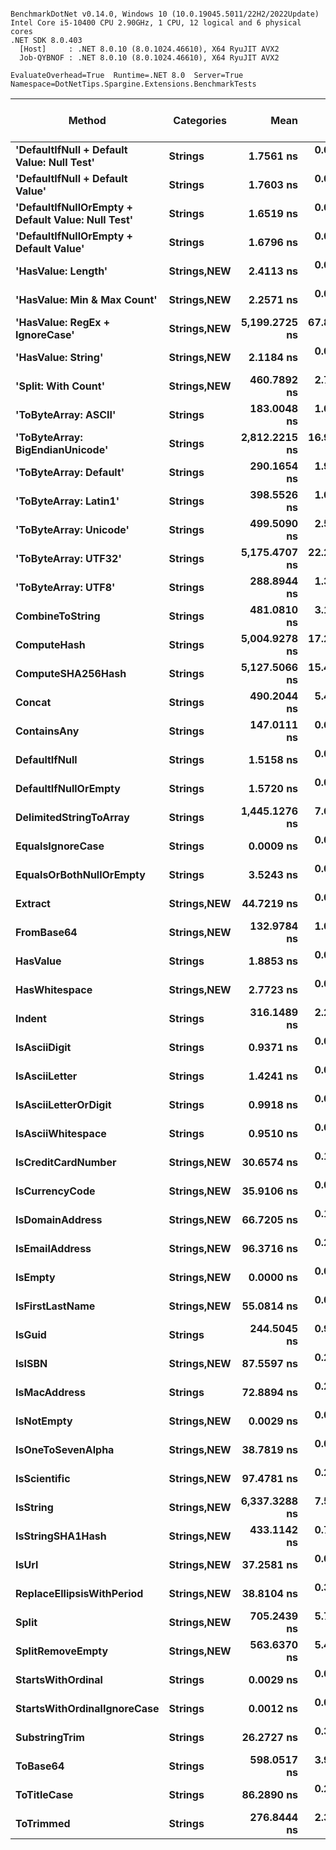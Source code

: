 ```

BenchmarkDotNet v0.14.0, Windows 10 (10.0.19045.5011/22H2/2022Update)
Intel Core i5-10400 CPU 2.90GHz, 1 CPU, 12 logical and 6 physical cores
.NET SDK 8.0.403
  [Host]     : .NET 8.0.10 (8.0.1024.46610), X64 RyuJIT AVX2
  Job-QYBNOF : .NET 8.0.10 (8.0.1024.46610), X64 RyuJIT AVX2

EvaluateOverhead=True  Runtime=.NET 8.0  Server=True  
Namespace=DotNetTips.Spargine.Extensions.BenchmarkTests  

```
| Method                                            | Categories      | Mean          | Error      | StdDev     | StdErr     | Median        | Min           | Q1            | Q3            | Max           | Op/s                | CI99.9% Margin | Iterations | Kurtosis | MValue | Skewness | Rank | LogicalGroup | Baseline | Exceptions | Gen0   | Code Size | Completed Work Items | Lock Contentions | Allocated |
|-------------------------------------------------- |---------------- |--------------:|-----------:|-----------:|-----------:|--------------:|--------------:|--------------:|--------------:|--------------:|--------------------:|---------------:|-----------:|---------:|-------:|---------:|-----:|------------- |--------- |-----------:|-------:|----------:|---------------------:|-----------------:|----------:|
| **&#39;DefaultIfNull + Default Value: Null Test&#39;**        | **Strings**         |     **1.7561 ns** |  **0.0052 ns** |  **0.0043 ns** |  **0.0012 ns** |     **1.7563 ns** |     **1.7478 ns** |     **1.7534 ns** |     **1.7584 ns** |     **1.7625 ns** |       **569,438,427.3** |      **6.4994 ns** |      **13.00** |    **2.021** |  **2.000** |  **-0.2747** |   **10** | *****            | **No**       |          **-** |      **-** |      **79 B** |                    **-** |                **-** |         **-** |
| **&#39;DefaultIfNull + Default Value&#39;**                   | **Strings**         |     **1.7603 ns** |  **0.0065 ns** |  **0.0058 ns** |  **0.0015 ns** |     **1.7602 ns** |     **1.7507 ns** |     **1.7566 ns** |     **1.7655 ns** |     **1.7675 ns** |       **568,094,892.5** |      **6.9992 ns** |      **14.00** |    **1.449** |  **2.000** |  **-0.2391** |   **10** | *****            | **No**       |          **-** |      **-** |      **50 B** |                    **-** |                **-** |         **-** |
| **&#39;DefaultIfNullOrEmpty + Default Value: Null Test&#39;** | **Strings**         |     **1.6519 ns** |  **0.0122 ns** |  **0.0108 ns** |  **0.0029 ns** |     **1.6503 ns** |     **1.6393 ns** |     **1.6441 ns** |     **1.6569 ns** |     **1.6789 ns** |       **605,362,410.8** |      **6.9986 ns** |      **14.00** |    **3.240** |  **2.000** |   **0.9738** |    **9** | *****            | **No**       |          **-** |      **-** |      **83 B** |                    **-** |                **-** |         **-** |
| **&#39;DefaultIfNullOrEmpty + Default Value&#39;**            | **Strings**         |     **1.6796 ns** |  **0.0109 ns** |  **0.0102 ns** |  **0.0026 ns** |     **1.6784 ns** |     **1.6643 ns** |     **1.6719 ns** |     **1.6856 ns** |     **1.7031 ns** |       **595,385,150.2** |      **7.4987 ns** |      **15.00** |    **2.666** |  **2.000** |   **0.4958** |    **9** | *****            | **No**       |          **-** |      **-** |      **50 B** |                    **-** |                **-** |         **-** |
| **&#39;HasValue: Length&#39;**                                | **Strings,**NEW**** |     **2.4113 ns** |  **0.0135 ns** |  **0.0105 ns** |  **0.0030 ns** |     **2.4118 ns** |     **2.3933 ns** |     **2.4070 ns** |     **2.4159 ns** |     **2.4344 ns** |       **414,716,669.9** |      **5.9985 ns** |      **12.00** |    **2.906** |  **2.000** |   **0.3205** |   **14** | *****            | **No**       |          **-** |      **-** |     **347 B** |                    **-** |                **-** |         **-** |
| **&#39;HasValue: Min &amp; Max Count&#39;**                       | **Strings,**NEW**** |     **2.2571 ns** |  **0.0110 ns** |  **0.0097 ns** |  **0.0026 ns** |     **2.2581 ns** |     **2.2380 ns** |     **2.2516 ns** |     **2.2629 ns** |     **2.2714 ns** |       **443,049,852.4** |      **6.9987 ns** |      **14.00** |    **2.015** |  **2.000** |  **-0.2945** |   **13** | *****            | **No**       |          **-** |      **-** |     **375 B** |                    **-** |                **-** |         **-** |
| **&#39;HasValue: RegEx + IgnoreCase&#39;**                    | **Strings,**NEW**** | **5,199.2725 ns** | **67.8792 ns** | **63.4943 ns** | **16.3942 ns** | **5,182.4646 ns** | **5,108.5785 ns** | **5,157.4554 ns** | **5,248.8434 ns** | **5,327.2552 ns** |           **192,334.6** |     **-0.6971 ns** |      **15.00** |    **2.014** |  **2.000** |   **0.5343** |   **44** | *****            | **No**       |          **-** | **0.0610** |   **1,119 B** |                    **-** |                **-** |    **6608 B** |
| **&#39;HasValue: String&#39;**                                | **Strings,**NEW**** |     **2.1184 ns** |  **0.0103 ns** |  **0.0091 ns** |  **0.0024 ns** |     **2.1162 ns** |     **2.1055 ns** |     **2.1113 ns** |     **2.1231 ns** |     **2.1381 ns** |       **472,057,468.7** |      **6.9988 ns** |      **14.00** |    **2.257** |  **2.000** |   **0.5428** |   **12** | *****            | **No**       |          **-** |      **-** |     **204 B** |                    **-** |                **-** |         **-** |
| **&#39;Split: With Count&#39;**                               | **Strings,**NEW**** |   **460.7892 ns** |  **2.7286 ns** |  **2.5523 ns** |  **0.6590 ns** |   **460.7623 ns** |   **456.4268 ns** |   **459.3018 ns** |   **462.8148 ns** |   **465.6227 ns** |         **2,170,189.8** |      **7.1705 ns** |      **15.00** |    **2.147** |  **2.000** |   **0.0113** |   **37** | *****            | **No**       |          **-** | **0.0229** |     **702 B** |                    **-** |                **-** |    **2104 B** |
| **&#39;ToByteArray: ASCII&#39;**                              | **Strings**         |   **183.0048 ns** |  **1.0745 ns** |  **0.9525 ns** |  **0.2546 ns** |   **182.7969 ns** |   **181.8713 ns** |   **182.2503 ns** |   **183.8265 ns** |   **184.7993 ns** |         **5,464,337.6** |      **6.8727 ns** |      **14.00** |    **1.709** |  **2.000** |   **0.4606** |   **30** | *****            | **No**       |          **-** | **0.0107** |     **407 B** |                    **-** |                **-** |    **1000 B** |
| **&#39;ToByteArray: BigEndianUnicode&#39;**                   | **Strings**         | **2,812.2215 ns** | **16.9144 ns** | **15.8218 ns** |  **4.0852 ns** | **2,806.7757 ns** | **2,794.8044 ns** | **2,800.8476 ns** | **2,820.7853 ns** | **2,843.0695 ns** |           **355,590.8** |      **5.4574 ns** |      **15.00** |    **1.928** |  **2.000** |   **0.6383** |   **43** | *****            | **No**       |          **-** | **0.0191** |     **407 B** |                    **-** |                **-** |    **1968 B** |
| **&#39;ToByteArray: Default&#39;**                            | **Strings**         |   **290.1654 ns** |  **1.9589 ns** |  **1.7365 ns** |  **0.4641 ns** |   **290.3534 ns** |   **286.3908 ns** |   **288.9893 ns** |   **291.3907 ns** |   **292.6186 ns** |         **3,446,310.4** |      **6.7679 ns** |      **14.00** |    **2.308** |  **2.000** |  **-0.4862** |   **33** | *****            | **No**       |          **-** | **0.0105** |     **438 B** |                    **-** |                **-** |    **1000 B** |
| **&#39;ToByteArray: Latin1&#39;**                             | **Strings**         |   **398.5526 ns** |  **1.0825 ns** |  **0.9039 ns** |  **0.2507 ns** |   **398.5566 ns** |   **396.9416 ns** |   **397.9659 ns** |   **399.1636 ns** |   **399.9432 ns** |         **2,509,079.3** |      **6.3747 ns** |      **13.00** |    **1.844** |  **2.000** |  **-0.0984** |   **35** | *****            | **No**       |          **-** | **0.0124** |     **407 B** |                    **-** |                **-** |    **1144 B** |
| **&#39;ToByteArray: Unicode&#39;**                            | **Strings**         |   **499.5090 ns** |  **2.5576 ns** |  **2.1357 ns** |  **0.5923 ns** |   **499.9044 ns** |   **495.8881 ns** |   **498.4088 ns** |   **501.2014 ns** |   **502.2684 ns** |         **2,001,965.8** |      **6.2038 ns** |      **13.00** |    **1.644** |  **2.000** |  **-0.4671** |   **38** | *****            | **No**       |          **-** | **0.0210** |     **407 B** |                    **-** |                **-** |    **1968 B** |
| **&#39;ToByteArray: UTF32&#39;**                              | **Strings**         | **5,175.4707 ns** | **22.2044 ns** | **18.5417 ns** |  **5.1425 ns** | **5,172.0608 ns** | **5,142.1459 ns** | **5,164.2429 ns** | **5,180.9246 ns** | **5,213.8302 ns** |           **193,219.1** |      **3.9287 ns** |      **13.00** |    **2.523** |  **2.000** |   **0.3441** |   **44** | *****            | **No**       |          **-** | **0.0381** |     **407 B** |                    **-** |                **-** |    **4128 B** |
| **&#39;ToByteArray: UTF8&#39;**                               | **Strings**         |   **288.8944 ns** |  **1.3814 ns** |  **1.2922 ns** |  **0.3336 ns** |   **288.9093 ns** |   **286.2215 ns** |   **288.4741 ns** |   **289.6240 ns** |   **291.0864 ns** |         **3,461,472.3** |      **7.3332 ns** |      **15.00** |    **2.491** |  **2.000** |  **-0.2731** |   **33** | *****            | **No**       |          **-** | **0.0105** |     **469 B** |                    **-** |                **-** |    **1000 B** |
| **CombineToString**                                   | **Strings**         |   **481.0810 ns** |  **3.1950 ns** |  **2.8322 ns** |  **0.7569 ns** |   **481.0882 ns** |   **477.2876 ns** |   **478.9940 ns** |   **482.8224 ns** |   **486.8351 ns** |         **2,078,652.1** |      **6.6215 ns** |      **14.00** |    **2.074** |  **2.000** |   **0.3605** |   **38** | *****            | **No**       |          **-** | **0.0257** |   **3,881 B** |                    **-** |                **-** |    **2416 B** |
| **ComputeHash**                                       | **Strings**         | **5,004.9278 ns** | **17.2058 ns** | **15.2525 ns** |  **4.0764 ns** | **5,012.1315 ns** | **4,978.3730 ns** | **4,992.7773 ns** | **5,017.9216 ns** | **5,020.0577 ns** |           **199,803.1** |      **4.9618 ns** |      **14.00** |    **1.611** |  **2.000** |  **-0.5281** |   **44** | *****            | **No**       |          **-** | **0.0229** |   **1,319 B** |                    **-** |                **-** |    **2296 B** |
| **ComputeSHA256Hash**                                 | **Strings**         | **5,127.5066 ns** | **15.4285 ns** | **13.6769 ns** |  **3.6553 ns** | **5,126.1406 ns** | **5,096.4012 ns** | **5,123.0118 ns** | **5,136.2862 ns** | **5,152.6390 ns** |           **195,026.6** |      **5.1723 ns** |      **14.00** |    **2.963** |  **2.000** |  **-0.3658** |   **44** | *****            | **No**       |          **-** | **0.0229** |     **718 B** |                    **-** |                **-** |    **2264 B** |
| **Concat**                                            | **Strings**         |   **490.2044 ns** |  **5.4495 ns** |  **4.8308 ns** |  **1.2911 ns** |   **489.1327 ns** |   **483.0154 ns** |   **486.6898 ns** |   **493.6321 ns** |   **500.1182 ns** |         **2,039,965.6** |      **6.3545 ns** |      **14.00** |    **2.067** |  **2.000** |   **0.4826** |   **38** | *****            | **No**       |          **-** | **0.0257** |   **4,586 B** |                    **-** |                **-** |    **2408 B** |
| **ContainsAny**                                       | **Strings**         |   **147.0111 ns** |  **0.6592 ns** |  **0.5844 ns** |  **0.1562 ns** |   **146.9432 ns** |   **146.0094 ns** |   **146.6962 ns** |   **147.4962 ns** |   **147.9256 ns** |         **6,802,205.7** |      **6.9219 ns** |      **14.00** |    **1.877** |  **2.000** |  **-0.0488** |   **29** | *****            | **No**       |          **-** | **0.0019** |     **431 B** |                    **-** |                **-** |     **192 B** |
| **DefaultIfNull**                                     | **Strings**         |     **1.5158 ns** |  **0.0052 ns** |  **0.0041 ns** |  **0.0012 ns** |     **1.5164 ns** |     **1.5086 ns** |     **1.5138 ns** |     **1.5174 ns** |     **1.5229 ns** |       **659,698,086.7** |      **5.9994 ns** |      **12.00** |    **2.112** |  **2.000** |  **-0.0669** |    **7** | *****            | **No**       |          **-** |      **-** |      **50 B** |                    **-** |                **-** |         **-** |
| **DefaultIfNullOrEmpty**                              | **Strings**         |     **1.5720 ns** |  **0.0087 ns** |  **0.0077 ns** |  **0.0021 ns** |     **1.5709 ns** |     **1.5608 ns** |     **1.5667 ns** |     **1.5766 ns** |     **1.5884 ns** |       **636,114,981.5** |      **6.9990 ns** |      **14.00** |    **2.238** |  **2.000** |   **0.3759** |    **8** | *****            | **No**       |          **-** |      **-** |      **50 B** |                    **-** |                **-** |         **-** |
| **DelimitedStringToArray**                            | **Strings**         | **1,445.1276 ns** |  **7.6750 ns** |  **7.1792 ns** |  **1.8537 ns** | **1,442.7354 ns** | **1,436.4573 ns** | **1,440.3416 ns** | **1,449.8331 ns** | **1,462.2989 ns** |           **691,980.4** |      **6.5732 ns** |      **15.00** |    **2.763** |  **2.000** |   **0.8492** |   **42** | *****            | **No**       |          **-** | **0.0343** |     **732 B** |                    **-** |                **-** |    **3224 B** |
| **EqualsIgnoreCase**                                  | **Strings**         |     **0.0009 ns** |  **0.0020 ns** |  **0.0016 ns** |  **0.0005 ns** |     **0.0000 ns** |     **0.0000 ns** |     **0.0000 ns** |     **0.0012 ns** |     **0.0050 ns** | **1,055,777,366,048.5** |      **6.4998 ns** |      **13.00** |    **3.721** |  **2.750** |   **1.4781** |    **1** | *****            | **No**       |          **-** |      **-** |      **39 B** |                    **-** |                **-** |         **-** |
| **EqualsOrBothNullOrEmpty**                           | **Strings**         |     **3.5243 ns** |  **0.0167 ns** |  **0.0139 ns** |  **0.0039 ns** |     **3.5240 ns** |     **3.4962 ns** |     **3.5158 ns** |     **3.5348 ns** |     **3.5495 ns** |       **283,742,674.9** |      **6.4981 ns** |      **13.00** |    **2.367** |  **2.000** |  **-0.1318** |   **16** | *****            | **No**       |          **-** |      **-** |     **444 B** |                    **-** |                **-** |         **-** |
| **Extract**                                           | **Strings,**NEW**** |    **44.7219 ns** |  **0.0972 ns** |  **0.0862 ns** |  **0.0230 ns** |    **44.7410 ns** |    **44.5620 ns** |    **44.6560 ns** |    **44.7852 ns** |    **44.8386 ns** |        **22,360,387.6** |      **6.9885 ns** |      **14.00** |    **1.646** |  **2.000** |  **-0.3025** |   **22** | *****            | **No**       |          **-** | **0.0006** |     **552 B** |                    **-** |                **-** |      **56 B** |
| **FromBase64**                                        | **Strings,**NEW**** |   **132.9784 ns** |  **1.0001 ns** |  **0.8865 ns** |  **0.2369 ns** |   **132.7616 ns** |   **132.0579 ns** |   **132.3413 ns** |   **133.3423 ns** |   **134.6322 ns** |         **7,520,017.7** |      **6.8815 ns** |      **14.00** |    **1.976** |  **2.000** |   **0.7391** |   **28** | *****            | **No**       |          **-** | **0.0024** |   **1,031 B** |                    **-** |                **-** |     **240 B** |
| **HasValue**                                          | **Strings**         |     **1.8853 ns** |  **0.0072 ns** |  **0.0064 ns** |  **0.0017 ns** |     **1.8845 ns** |     **1.8726 ns** |     **1.8833 ns** |     **1.8890 ns** |     **1.8972 ns** |       **530,415,467.8** |      **6.9991 ns** |      **14.00** |    **2.584** |  **2.000** |  **-0.0685** |   **11** | *****            | **No**       |          **-** |      **-** |     **183 B** |                    **-** |                **-** |         **-** |
| **HasWhitespace**                                     | **Strings,**NEW**** |     **2.7723 ns** |  **0.0155 ns** |  **0.0130 ns** |  **0.0036 ns** |     **2.7685 ns** |     **2.7521 ns** |     **2.7642 ns** |     **2.7822 ns** |     **2.8011 ns** |       **360,705,647.7** |      **6.4982 ns** |      **13.00** |    **2.597** |  **2.000** |   **0.6748** |   **15** | *****            | **No**       |          **-** |      **-** |     **385 B** |                    **-** |                **-** |         **-** |
| **Indent**                                            | **Strings**         |   **316.1489 ns** |  **2.2982 ns** |  **2.0373 ns** |  **0.5445 ns** |   **316.4202 ns** |   **313.5409 ns** |   **314.3789 ns** |   **317.1773 ns** |   **320.9958 ns** |         **3,163,066.1** |      **6.7278 ns** |      **14.00** |    **2.767** |  **2.000** |   **0.6657** |   **34** | *****            | **No**       |          **-** | **0.0215** |   **1,139 B** |                    **-** |                **-** |    **1984 B** |
| **IsAsciiDigit**                                      | **Strings**         |     **0.9371 ns** |  **0.0106 ns** |  **0.0094 ns** |  **0.0025 ns** |     **0.9336 ns** |     **0.9260 ns** |     **0.9310 ns** |     **0.9398 ns** |     **0.9579 ns** |     **1,067,103,434.5** |      **6.9987 ns** |      **14.00** |    **2.518** |  **2.000** |   **0.9448** |    **4** | *****            | **No**       |          **-** |      **-** |      **82 B** |                    **-** |                **-** |         **-** |
| **IsAsciiLetter**                                     | **Strings**         |     **1.4241 ns** |  **0.0102 ns** |  **0.0095 ns** |  **0.0025 ns** |     **1.4225 ns** |     **1.4094 ns** |     **1.4183 ns** |     **1.4287 ns** |     **1.4420 ns** |       **702,218,084.7** |      **7.4988 ns** |      **15.00** |    **2.261** |  **2.000** |   **0.4142** |    **6** | *****            | **No**       |          **-** |      **-** |     **104 B** |                    **-** |                **-** |         **-** |
| **IsAsciiLetterOrDigit**                              | **Strings**         |     **0.9918 ns** |  **0.0036 ns** |  **0.0030 ns** |  **0.0008 ns** |     **0.9917 ns** |     **0.9872 ns** |     **0.9902 ns** |     **0.9930 ns** |     **0.9968 ns** |     **1,008,277,208.1** |      **6.4996 ns** |      **13.00** |    **1.786** |  **2.000** |   **0.1091** |    **5** | *****            | **No**       |          **-** |      **-** |     **102 B** |                    **-** |                **-** |         **-** |
| **IsAsciiWhitespace**                                 | **Strings**         |     **0.9510 ns** |  **0.0064 ns** |  **0.0056 ns** |  **0.0015 ns** |     **0.9500 ns** |     **0.9440 ns** |     **0.9474 ns** |     **0.9528 ns** |     **0.9624 ns** |     **1,051,496,896.4** |      **6.9992 ns** |      **14.00** |    **2.373** |  **2.000** |   **0.7313** |    **4** | *****            | **No**       |          **-** |      **-** |      **84 B** |                    **-** |                **-** |         **-** |
| **IsCreditCardNumber**                                | **Strings,**NEW**** |    **30.6574 ns** |  **0.1512 ns** |  **0.1414 ns** |  **0.0365 ns** |    **30.7031 ns** |    **30.4001 ns** |    **30.5897 ns** |    **30.7446 ns** |    **30.8055 ns** |        **32,618,596.2** |      **7.4817 ns** |      **15.00** |    **2.005** |  **2.000** |  **-0.8264** |   **18** | *****            | **No**       |          **-** |      **-** |     **230 B** |                    **-** |                **-** |         **-** |
| **IsCurrencyCode**                                    | **Strings,**NEW**** |    **35.9106 ns** |  **0.0881 ns** |  **0.0781 ns** |  **0.0209 ns** |    **35.8953 ns** |    **35.7897 ns** |    **35.8692 ns** |    **35.9483 ns** |    **36.0666 ns** |        **27,846,919.1** |      **6.9896 ns** |      **14.00** |    **2.283** |  **2.000** |   **0.2773** |   **19** | *****            | **No**       |          **-** |      **-** |     **230 B** |                    **-** |                **-** |         **-** |
| **IsDomainAddress**                                   | **Strings,**NEW**** |    **66.7205 ns** |  **0.1509 ns** |  **0.1178 ns** |  **0.0340 ns** |    **66.7512 ns** |    **66.4967 ns** |    **66.6429 ns** |    **66.8015 ns** |    **66.9122 ns** |        **14,987,889.8** |      **5.9830 ns** |      **12.00** |    **2.028** |  **2.000** |  **-0.2951** |   **24** | *****            | **No**       |          **-** |      **-** |     **230 B** |                    **-** |                **-** |         **-** |
| **IsEmailAddress**                                    | **Strings,**NEW**** |    **96.3716 ns** |  **0.2544 ns** |  **0.2255 ns** |  **0.0603 ns** |    **96.3575 ns** |    **95.9773 ns** |    **96.2657 ns** |    **96.4420 ns** |    **96.7528 ns** |        **10,376,505.2** |      **6.9699 ns** |      **14.00** |    **2.070** |  **2.000** |   **0.2191** |   **27** | *****            | **No**       |          **-** |      **-** |     **230 B** |                    **-** |                **-** |         **-** |
| **IsEmpty**                                           | **Strings,**NEW**** |     **0.0000 ns** |  **0.0000 ns** |  **0.0000 ns** |  **0.0000 ns** |     **0.0000 ns** |     **0.0000 ns** |     **0.0000 ns** |     **0.0000 ns** |     **0.0000 ns** |            **Infinity** |      **6.5000 ns** |      **13.00** |       **NA** |  **2.000** |       **NA** |    **1** | *****            | **No**       |          **-** |      **-** |       **9 B** |                    **-** |                **-** |         **-** |
| **IsFirstLastName**                                   | **Strings,**NEW**** |    **55.0814 ns** |  **0.0951 ns** |  **0.0843 ns** |  **0.0225 ns** |    **55.0855 ns** |    **54.9499 ns** |    **55.0185 ns** |    **55.1286 ns** |    **55.2444 ns** |        **18,154,933.9** |      **6.9887 ns** |      **14.00** |    **2.059** |  **2.000** |   **0.2134** |   **23** | *****            | **No**       |          **-** |      **-** |     **230 B** |                    **-** |                **-** |         **-** |
| **IsGuid**                                            | **Strings**         |   **244.5045 ns** |  **0.9125 ns** |  **0.8089 ns** |  **0.2162 ns** |   **244.5327 ns** |   **243.1335 ns** |   **244.0380 ns** |   **244.8554 ns** |   **246.2493 ns** |         **4,089,904.5** |      **6.8919 ns** |      **14.00** |    **2.626** |  **2.000** |   **0.4334** |   **31** | *****            | **No**       |          **-** | **0.0010** |     **502 B** |                    **-** |                **-** |      **96 B** |
| **IsISBN**                                            | **Strings,**NEW**** |    **87.5597 ns** |  **0.2079 ns** |  **0.1843 ns** |  **0.0493 ns** |    **87.5064 ns** |    **87.3044 ns** |    **87.4324 ns** |    **87.6629 ns** |    **87.9229 ns** |        **11,420,773.8** |      **6.9754 ns** |      **14.00** |    **1.987** |  **2.000** |   **0.4977** |   **26** | *****            | **No**       |          **-** |      **-** |     **230 B** |                    **-** |                **-** |         **-** |
| **IsMacAddress**                                      | **Strings**         |    **72.8894 ns** |  **0.2272 ns** |  **0.1897 ns** |  **0.0526 ns** |    **72.8286 ns** |    **72.6310 ns** |    **72.7944 ns** |    **72.9112 ns** |    **73.3826 ns** |        **13,719,425.4** |      **6.4737 ns** |      **13.00** |    **4.088** |  **2.000** |   **1.3055** |   **25** | *****            | **No**       |          **-** |      **-** |     **233 B** |                    **-** |                **-** |         **-** |
| **IsNotEmpty**                                        | **Strings,**NEW**** |     **0.0029 ns** |  **0.0050 ns** |  **0.0045 ns** |  **0.0012 ns** |     **0.0006 ns** |     **0.0000 ns** |     **0.0000 ns** |     **0.0043 ns** |     **0.0132 ns** |   **340,473,587,156.9** |      **6.9994 ns** |      **14.00** |    **3.113** |  **2.222** |   **1.2706** |    **3** | *****            | **No**       |          **-** |      **-** |       **9 B** |                    **-** |                **-** |         **-** |
| **IsOneToSevenAlpha**                                 | **Strings,**NEW**** |    **38.7819 ns** |  **0.0885 ns** |  **0.0691 ns** |  **0.0199 ns** |    **38.7761 ns** |    **38.6696 ns** |    **38.7506 ns** |    **38.8095 ns** |    **38.9333 ns** |        **25,785,240.3** |      **5.9900 ns** |      **12.00** |    **2.737** |  **2.000** |   **0.5045** |   **21** | *****            | **No**       |          **-** |      **-** |     **230 B** |                    **-** |                **-** |         **-** |
| **IsScientific**                                      | **Strings,**NEW**** |    **97.4781 ns** |  **0.2352 ns** |  **0.2085 ns** |  **0.0557 ns** |    **97.3921 ns** |    **97.2539 ns** |    **97.3464 ns** |    **97.5868 ns** |    **97.8980 ns** |        **10,258,714.4** |      **6.9721 ns** |      **14.00** |    **2.537** |  **2.000** |   **0.9822** |   **27** | *****            | **No**       |          **-** |      **-** |     **233 B** |                    **-** |                **-** |         **-** |
| **IsString**                                          | **Strings,**NEW**** | **6,337.3288 ns** |  **7.5186 ns** |  **5.8701 ns** |  **1.6945 ns** | **6,335.9386 ns** | **6,328.1830 ns** | **6,333.8299 ns** | **6,340.6733 ns** | **6,347.5975 ns** |           **157,795.2** |      **5.1527 ns** |      **12.00** |    **1.755** |  **2.000** |   **0.2518** |   **45** | *****            | **No**       |          **-** |      **-** |     **227 B** |                    **-** |                **-** |         **-** |
| **IsStringSHA1Hash**                                  | **Strings,**NEW**** |   **433.1142 ns** |  **0.7385 ns** |  **0.6546 ns** |  **0.1750 ns** |   **432.9368 ns** |   **432.0044 ns** |   **432.8549 ns** |   **433.7578 ns** |   **434.0211 ns** |         **2,308,860.1** |      **6.9125 ns** |      **14.00** |    **1.884** |  **2.000** |  **-0.1213** |   **36** | *****            | **No**       |          **-** |      **-** |     **230 B** |                    **-** |                **-** |         **-** |
| **IsUrl**                                             | **Strings,**NEW**** |    **37.2581 ns** |  **0.0611 ns** |  **0.0510 ns** |  **0.0141 ns** |    **37.2526 ns** |    **37.1747 ns** |    **37.2329 ns** |    **37.2882 ns** |    **37.3664 ns** |        **26,839,785.7** |      **6.4929 ns** |      **13.00** |    **2.475** |  **2.000** |   **0.3502** |   **20** | *****            | **No**       |          **-** |      **-** |     **241 B** |                    **-** |                **-** |         **-** |
| **ReplaceEllipsisWithPeriod**                         | **Strings,**NEW**** |    **38.8104 ns** |  **0.3395 ns** |  **0.3176 ns** |  **0.0820 ns** |    **38.8522 ns** |    **38.1727 ns** |    **38.5686 ns** |    **38.9975 ns** |    **39.3655 ns** |        **25,766,256.6** |      **7.4590 ns** |      **15.00** |    **2.191** |  **2.000** |  **-0.1782** |   **21** | *****            | **No**       |          **-** | **0.0024** |     **494 B** |                    **-** |                **-** |     **224 B** |
| **Split**                                             | **Strings,**NEW**** |   **705.2439 ns** |  **5.7219 ns** |  **5.0723 ns** |  **1.3556 ns** |   **705.3485 ns** |   **699.1199 ns** |   **700.8182 ns** |   **707.0942 ns** |   **717.5067 ns** |         **1,417,949.2** |      **6.3222 ns** |      **14.00** |    **2.966** |  **2.000** |   **0.7110** |   **41** | *****            | **No**       |          **-** | **0.0267** |     **466 B** |                    **-** |                **-** |    **2448 B** |
| **SplitRemoveEmpty**                                  | **Strings,**NEW**** |   **563.6370 ns** |  **5.4994 ns** |  **5.1442 ns** |  **1.3282 ns** |   **562.8780 ns** |   **555.4987 ns** |   **559.6658 ns** |   **568.1024 ns** |   **571.2408 ns** |         **1,774,191.5** |      **6.8359 ns** |      **15.00** |    **1.494** |  **2.000** |  **-0.0534** |   **39** | *****            | **No**       |          **-** | **0.0267** |     **336 B** |                    **-** |                **-** |    **2456 B** |
| **StartsWithOrdinal**                                 | **Strings**         |     **0.0029 ns** |  **0.0029 ns** |  **0.0024 ns** |  **0.0007 ns** |     **0.0029 ns** |     **0.0000 ns** |     **0.0002 ns** |     **0.0044 ns** |     **0.0072 ns** |   **345,353,693,169.4** |      **6.4997 ns** |      **13.00** |    **1.586** |  **2.000** |   **0.1837** |    **2** | *****            | **No**       |          **-** |      **-** |      **10 B** |                    **-** |                **-** |         **-** |
| **StartsWithOrdinalIgnoreCase**                       | **Strings**         |     **0.0012 ns** |  **0.0020 ns** |  **0.0017 ns** |  **0.0005 ns** |     **0.0000 ns** |     **0.0000 ns** |     **0.0000 ns** |     **0.0026 ns** |     **0.0050 ns** |   **865,373,257,120.2** |      **6.4998 ns** |      **13.00** |    **2.467** |  **2.000** |   **1.0108** |    **1** | *****            | **No**       |          **-** |      **-** |      **10 B** |                    **-** |                **-** |         **-** |
| **SubstringTrim**                                     | **Strings**         |    **26.2727 ns** |  **0.3784 ns** |  **0.3540 ns** |  **0.0914 ns** |    **26.0775 ns** |    **25.9319 ns** |    **25.9939 ns** |    **26.5367 ns** |    **27.0594 ns** |        **38,062,268.5** |      **7.4543 ns** |      **15.00** |    **2.150** |  **2.000** |   **0.7190** |   **17** | *****            | **No**       |          **-** | **0.0011** |     **582 B** |                    **-** |                **-** |     **104 B** |
| **ToBase64**                                          | **Strings**         |   **598.0517 ns** |  **3.9847 ns** |  **3.5323 ns** |  **0.9441 ns** |   **598.4009 ns** |   **591.8087 ns** |   **596.3398 ns** |   **600.2685 ns** |   **603.8602 ns** |         **1,672,096.4** |      **6.5280 ns** |      **14.00** |    **1.991** |  **2.000** |  **-0.2825** |   **40** | *****            | **No**       |          **-** | **0.0391** |     **473 B** |                    **-** |                **-** |    **3640 B** |
| **ToTitleCase**                                       | **Strings**         |    **86.2890 ns** |  **0.2621 ns** |  **0.2046 ns** |  **0.0591 ns** |    **86.3170 ns** |    **85.8758 ns** |    **86.2387 ns** |    **86.4008 ns** |    **86.5303 ns** |        **11,588,956.9** |      **5.9705 ns** |      **12.00** |    **2.385** |  **2.000** |  **-0.6917** |   **26** | *****            | **No**       |          **-** | **0.0019** |   **2,451 B** |                    **-** |                **-** |     **176 B** |
| **ToTrimmed**                                         | **Strings**         |   **276.8444 ns** |  **2.3241 ns** |  **2.1739 ns** |  **0.5613 ns** |   **277.2480 ns** |   **273.4291 ns** |   **275.1125 ns** |   **277.9257 ns** |   **281.5089 ns** |         **3,612,137.2** |      **7.2193 ns** |      **15.00** |    **2.379** |  **2.000** |   **0.2213** |   **32** | *****            | **No**       |          **-** | **0.0215** |     **613 B** |                    **-** |                **-** |    **1992 B** |
